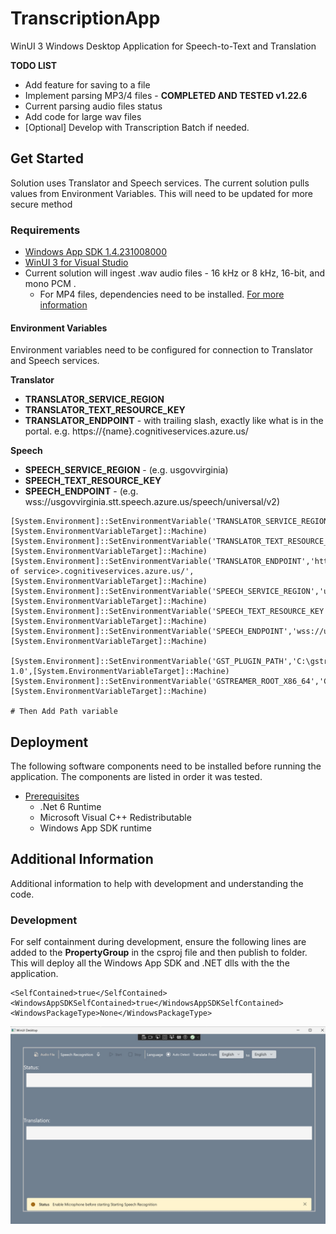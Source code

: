 # TranscriptionApp
WinUI 3  Windows Desktop Application for Speech-to-Text and Translation

**TODO LIST**
- Add feature for saving to a file
- Implement parsing MP3/4 files - **COMPLETED AND TESTED v1.22.6**
- Current parsing audio files status
- Add code for large wav files
- [Optional] Develop with Transcription Batch if needed. 

## Get Started
Solution uses Translator and Speech services. The current solution pulls values from Environment Variables. This will need to be updated for more secure method

### Requirements 
- [Windows App SDK 1.4.231008000](https://learn.microsoft.com/en-us/windows/apps/windows-app-sdk/system-requirements#windows-app-sdk)
- [WinUI 3 for Visual Studio](https://learn.microsoft.com/en-us/windows/apps/windows-app-sdk/system-requirements#visual-studio-support-for-winui-3-tools)
- Current solution will ingest .wav audio files - 16 kHz or 8 kHz, 16-bit, and mono PCM .
    - For MP4 files, dependencies need to be installed. [For more information](https://learn.microsoft.com/en-us/azure/ai-services/speech-service/how-to-use-codec-compressed-audio-input-streams?tabs=windows%2Cdebian%2Cjava-android%2Cterminal&pivots=programming-language-csharp)
 
#### Environment Variables
Environment variables need to be configured for connection to Translator and Speech services. 

**Translator**
- **TRANSLATOR_SERVICE_REGION**
- **TRANSLATOR_TEXT_RESOURCE_KEY**
- **TRANSLATOR_ENDPOINT** - with trailing slash, exactly like what is in the portal. e.g. https://{name}.cognitiveservices.azure.us/

**Speech**
- **SPEECH_SERVICE_REGION** - (e.g. usgovvirginia)
- **SPEECH_TEXT_RESOURCE_KEY**
- **SPEECH_ENDPOINT** - (e.g. wss://usgovvirginia.stt.speech.azure.us/speech/universal/v2)

```
[System.Environment]::SetEnvironmentVariable('TRANSLATOR_SERVICE_REGION','usgovvirginia',[System.EnvironmentVariableTarget]::Machine)
[System.Environment]::SetEnvironmentVariable('TRANSLATOR_TEXT_RESOURCE_KEY','****',[System.EnvironmentVariableTarget]::Machine)
[System.Environment]::SetEnvironmentVariable('TRANSLATOR_ENDPOINT','https://<name of service>.cognitiveservices.azure.us/',[System.EnvironmentVariableTarget]::Machine)
[System.Environment]::SetEnvironmentVariable('SPEECH_SERVICE_REGION','usgovvirginia',[System.EnvironmentVariableTarget]::Machine)
[System.Environment]::SetEnvironmentVariable('SPEECH_TEXT_RESOURCE_KEY','*****',[System.EnvironmentVariableTarget]::Machine)
[System.Environment]::SetEnvironmentVariable('SPEECH_ENDPOINT','wss://usgovvirginia.stt.speech.azure.us/speech/universal/v2',[System.EnvironmentVariableTarget]::Machine)

[System.Environment]::SetEnvironmentVariable('GST_PLUGIN_PATH','C:\gstreamer\1.0\msvc_x86_64\lib\gstreamer-1.0',[System.EnvironmentVariableTarget]::Machine)
[System.Environment]::SetEnvironmentVariable('GSTREAMER_ROOT_X86_64','C:\gstreamer\1.0\msvc_x86_64',[System.EnvironmentVariableTarget]::Machine)

# Then Add Path variable

```

## Deployment
The following software components need to be installed before running the application. The components are listed in order it was tested. 
- [Prerequisites](https://learn.microsoft.com/en-us/windows/apps/windows-app-sdk/deploy-unpackaged-apps#prerequisites)
    - .Net 6 Runtime
    - Microsoft Visual C++ Redistributable
    - Windows App SDK runtime

## Additional Information
Additional information to help with development and understanding the code. 
### Development
For self containment during development, ensure the following lines are added to the **PropertyGroup** in the csproj file and then publish to folder. This will deploy all the Windows App SDK and .NET dlls with the the application. 
```
<SelfContained>true</SelfContained>
<WindowsAppSDKSelfContained>true</WindowsAppSDKSelfContained>
<WindowsPackageType>None</WindowsPackageType>
```

  ![Picture of Application](/TranscriptionApp/Assets/app.jpg)
